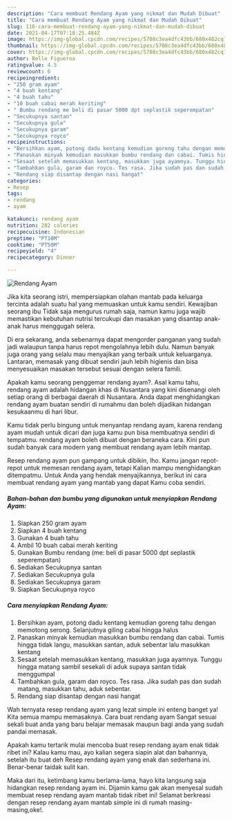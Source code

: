 ```yaml
---
description: "Cara membuat Rendang Ayam yang nikmat dan Mudah Dibuat"
title: "Cara membuat Rendang Ayam yang nikmat dan Mudah Dibuat"
slug: 116-cara-membuat-rendang-ayam-yang-nikmat-dan-mudah-dibuat
date: 2021-04-17T07:18:25.484Z
image: https://img-global.cpcdn.com/recipes/5708c3ea4dfc43bb/680x482cq70/rendang-ayam-foto-resep-utama.jpg
thumbnail: https://img-global.cpcdn.com/recipes/5708c3ea4dfc43bb/680x482cq70/rendang-ayam-foto-resep-utama.jpg
cover: https://img-global.cpcdn.com/recipes/5708c3ea4dfc43bb/680x482cq70/rendang-ayam-foto-resep-utama.jpg
author: Belle Figueroa
ratingvalue: 4.5
reviewcount: 6
recipeingredient:
- "250 gram ayam"
- "4 buah kentang"
- "4 buah tahu"
- "10 buah cabai merah keriting"
- " Bumbu rendang me beli di pasar 5000 dpt seplastik seperempatan"
- "Secukupnya santan"
- "Secukupnya gula"
- "Secukupnya garam"
- "Secukupnya royco"
recipeinstructions:
- "Bersihkan ayam, potong dadu kentang kemudian goreng tahu dengan memotong serong. Selanjutnya giling cabai hingga halus"
- "Panaskan minyak kemudian masukkan bumbu rendang dan cabai. Tumis hingga tidak langu, masukkan santan, aduk sebentar lalu masukkan kentang"
- "Sesaat setelah memasukkan kentang, masukkan juga ayamnya. Tunggu hingga matang sambil sesekali di aduk supaya santan tidak menggumpal"
- "Tambahkan gula, garam dan royco. Tes rasa. Jika sudah pas dan sudah matang, masukkan tahu, aduk sebentar."
- "Rendang siap disantap dengan nasi hangat"
categories:
- Resep
tags:
- rendang
- ayam

katakunci: rendang ayam 
nutrition: 282 calories
recipecuisine: Indonesian
preptime: "PT10M"
cooktime: "PT50M"
recipeyield: "4"
recipecategory: Dinner

---
```



![Rendang Ayam](https://img-global.cpcdn.com/recipes/5708c3ea4dfc43bb/680x482cq70/rendang-ayam-foto-resep-utama.jpg)

Jika kita seorang istri, mempersiapkan olahan mantab pada keluarga tercinta adalah suatu hal yang memuaskan untuk kamu sendiri. Kewajiban seorang ibu Tidak saja mengurus rumah saja, namun kamu juga wajib memastikan kebutuhan nutrisi tercukupi dan masakan yang disantap anak-anak harus menggugah selera.

Di era  sekarang, anda sebenarnya dapat mengorder panganan yang sudah jadi walaupun tanpa harus repot mengolahnya lebih dulu. Namun banyak juga orang yang selalu mau menyajikan yang terbaik untuk keluarganya. Lantaran, memasak yang dibuat sendiri jauh lebih higienis dan bisa menyesuaikan masakan tersebut sesuai dengan selera famili. 



Apakah kamu seorang penggemar rendang ayam?. Asal kamu tahu, rendang ayam adalah hidangan khas di Nusantara yang kini disenangi oleh setiap orang di berbagai daerah di Nusantara. Anda dapat menghidangkan rendang ayam buatan sendiri di rumahmu dan boleh dijadikan hidangan kesukaanmu di hari libur.

Kamu tidak perlu bingung untuk menyantap rendang ayam, karena rendang ayam mudah untuk dicari dan juga kamu pun bisa membuatnya sendiri di tempatmu. rendang ayam boleh dibuat dengan beraneka cara. Kini pun sudah banyak cara modern yang membuat rendang ayam lebih mantap.

Resep rendang ayam pun gampang untuk dibikin, lho. Kamu jangan repot-repot untuk memesan rendang ayam, tetapi Kalian mampu menghidangkan ditempatmu. Untuk Anda yang hendak menyajikannya, berikut ini cara membuat rendang ayam yang mantab yang dapat Kamu coba sendiri.

<!--inarticleads1-->

##### Bahan-bahan dan bumbu yang digunakan untuk menyiapkan Rendang Ayam:

1. Siapkan 250 gram ayam
1. Siapkan 4 buah kentang
1. Gunakan 4 buah tahu
1. Ambil 10 buah cabai merah keriting
1. Gunakan  Bumbu rendang (me: beli di pasar 5000 dpt seplastik seperempatan)
1. Sediakan Secukupnya santan
1. Sediakan Secukupnya gula
1. Sediakan Secukupnya garam
1. Siapkan Secukupnya royco




<!--inarticleads2-->

##### Cara menyiapkan Rendang Ayam:

1. Bersihkan ayam, potong dadu kentang kemudian goreng tahu dengan memotong serong. Selanjutnya giling cabai hingga halus
1. Panaskan minyak kemudian masukkan bumbu rendang dan cabai. Tumis hingga tidak langu, masukkan santan, aduk sebentar lalu masukkan kentang
1. Sesaat setelah memasukkan kentang, masukkan juga ayamnya. Tunggu hingga matang sambil sesekali di aduk supaya santan tidak menggumpal
1. Tambahkan gula, garam dan royco. Tes rasa. Jika sudah pas dan sudah matang, masukkan tahu, aduk sebentar.
1. Rendang siap disantap dengan nasi hangat




Wah ternyata resep rendang ayam yang lezat simple ini enteng banget ya! Kita semua mampu memasaknya. Cara buat rendang ayam Sangat sesuai sekali buat anda yang baru belajar memasak maupun bagi anda yang sudah pandai memasak.

Apakah kamu tertarik mulai mencoba buat resep rendang ayam enak tidak ribet ini? Kalau kamu mau, ayo kalian segera siapin alat dan bahannya, setelah itu buat deh Resep rendang ayam yang enak dan sederhana ini. Benar-benar taidak sulit kan. 

Maka dari itu, ketimbang kamu berlama-lama, hayo kita langsung saja hidangkan resep rendang ayam ini. Dijamin kamu gak akan menyesal sudah membuat resep rendang ayam mantab tidak ribet ini! Selamat berkreasi dengan resep rendang ayam mantab simple ini di rumah masing-masing,oke!.

